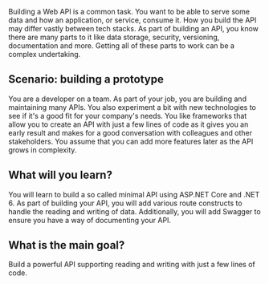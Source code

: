 Building a Web API is a common task. You want to be able to serve some data and how an application, or service, consume it. How you build the API may differ vastly between tech stacks. As part of building an API, you know there are many parts to it like data storage, security, versioning, documentation and more. Getting all of these parts to work can be a complex undertaking. 

## Scenario: building a prototype

You are a developer on a team. As part of your job, you are building and maintaining many APIs. You also experiment a bit with new technologies to see if it's a good fit for your company's needs. You like frameworks that allow you to create an API with just a few lines of code as it gives you an early result and makes for a good conversation with colleagues and other stakeholders. You assume that you can add more features later as the API grows in complexity.

## What will you learn?

You will learn to build a so called minimal API using ASP.NET Core and .NET 6. As part of building your API, you will add various route constructs to handle the reading and writing of data. Additionally, you will add Swagger to ensure you have a way of documenting your API.

## What is the main goal?

Build a powerful API supporting reading and writing with just a few lines of code.